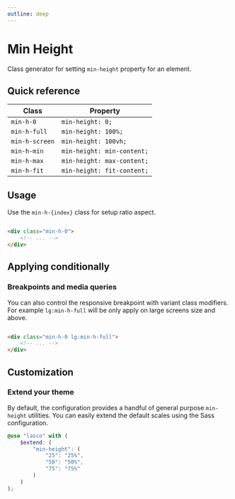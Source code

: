 ```yaml
---
outline: deep
---
```


# Min Height

Class generator for setting `min-height` property for an element.

## Quick reference

| Class          | Property                   |
|----------------|----------------------------|
| `min-h-0`      | `min-height: 0;`           |
| `min-h-full`   | `min-height: 100%;`        |
| `min-h-screen` | `min-height: 100vh;`       |
| `min-h-min`    | `min-height: min-content;` |
| `min-h-max`    | `min-height: max-content;` |
| `min-h-fit`    | `min-height: fit-content;` |

## Usage

Use the `min-h-{index}` class for setup ratio aspect.

```html

<div class="min-h-0">
    <!-- ... -->
</div>
```

## Applying conditionally

### Breakpoints and media queries

You can also control the responsive breakpoint with variant class modifiers. For example `lg:min-h-full` will be only
apply on large screens size and above.

```html

<div class="min-h-0 lg:min-h-full">
    <!-- ... -->
</div>
```

## Customization

### Extend your theme

By default, the configuration provides a handful of general purpose `min-height` utilities. You can easily extend the
default scales using the Sass configuration.

```scss
@use "lasco" with (
    $extend: (
        "min-height": (
            "25": "25%",
            "50": "50%",
            "75": "75%"
        )
    )
);
```
